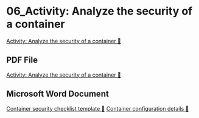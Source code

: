 # 06_Activity: Analyze the security of a container

[Activity: Analyze the security of a container 🔗](https://www.coursera.org/learn/cloud-security-risks-identify-and-protect-against-threats/supplement/PBYng/activity-analyze-the-security-of-a-container)

## PDF File

[Activity: Analyze the security of a container 🔗](https://1drv.ms/b/c/526c45566c8c239a/EVZywpGxVndHtAf7vC7NPNUBvn_31PGhkvWSmDkv_AcrFw?e=hfP7Ib)

## Microsoft Word Document

[Container security checklist template 🔗](https://1drv.ms/f/c/526c45566c8c239a/Ei2XfOsHhGpBnSf1Vv-QyswBIg25exWGVcZYiSY091UxnA?e=68rG6k)
[Container configuration details 🔗](https://1drv.ms/f/c/526c45566c8c239a/Ei2XfOsHhGpBnSf1Vv-QyswBIg25exWGVcZYiSY091UxnA?e=68rG6k)
